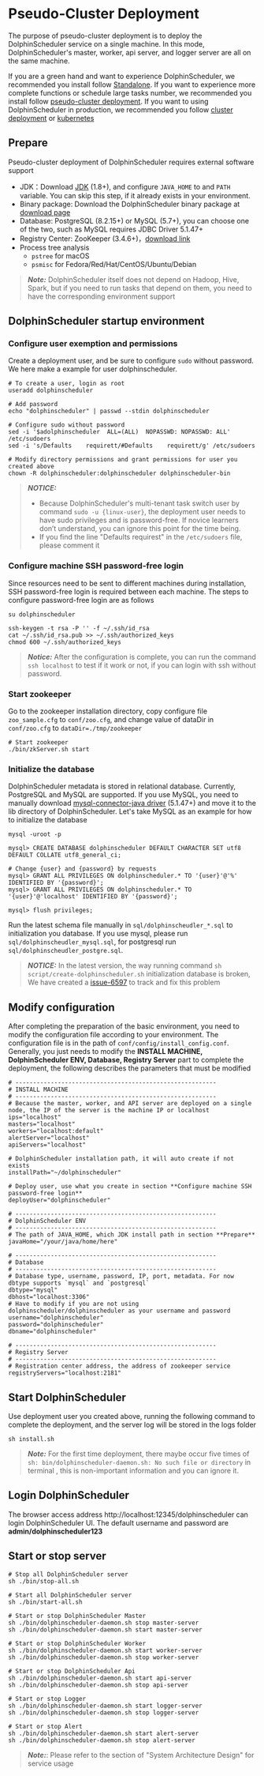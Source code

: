 # Pseudo-Cluster Deployment

The purpose of pseudo-cluster deployment is to deploy the DolphinScheduler service on a single machine. In this mode, DolphinScheduler's master, worker, api server, and logger server are all on the same machine.

If you are a green hand and want to experience DolphinScheduler, we recommended you install follow [Standalone](standalone.md). If you want to experience more complete functions or schedule large tasks number, we recommended you install follow [pseudo-cluster deployment](pseudo-cluster.md). If you want to using DolphinScheduler in production, we recommended you follow [cluster deployment](cluster.md) or [kubernetes](kubernetes.md)

## Prepare

Pseudo-cluster deployment of DolphinScheduler requires external software support

* JDK：Download [JDK][jdk] (1.8+), and configure `JAVA_HOME` to and `PATH` variable. You can skip this step, if it already exists in your environment.
* Binary package: Download the DolphinScheduler binary package at [download page](../../../../../../download/en-us/download.md)
* Database: PostgreSQL (8.2.15+) or MySQL (5.7+), you can choose one of the two, such as MySQL requires JDBC Driver 5.1.47+
* Registry Center: ZooKeeper (3.4.6+)，[download link][zookeeper]
* Process tree analysis
  * `pstree` for macOS
  * `psmisc` for Fedora/Red/Hat/CentOS/Ubuntu/Debian

> **_Note:_** DolphinScheduler itself does not depend on Hadoop, Hive, Spark, but if you need to run tasks that depend on them, you need to have the corresponding environment support

## DolphinScheduler startup environment

### Configure user exemption and permissions

Create a deployment user, and be sure to configure `sudo` without password. We here make a example for user dolphinscheduler.

```shell
# To create a user, login as root
useradd dolphinscheduler

# Add password
echo "dolphinscheduler" | passwd --stdin dolphinscheduler

# Configure sudo without password
sed -i '$adolphinscheduler  ALL=(ALL)  NOPASSWD: NOPASSWD: ALL' /etc/sudoers
sed -i 's/Defaults    requirett/#Defaults    requirett/g' /etc/sudoers

# Modify directory permissions and grant permissions for user you created above
chown -R dolphinscheduler:dolphinscheduler dolphinscheduler-bin
```

> **_NOTICE:_**
>
> * Because DolphinScheduler's multi-tenant task switch user by command `sudo -u {linux-user}`, the deployment user needs to have sudo privileges and is password-free. If novice learners don’t understand, you can ignore this point for the time being.
> * If you find the line "Defaults requirest" in the `/etc/sudoers` file, please comment it

### Configure machine SSH password-free login

Since resources need to be sent to different machines during installation, SSH password-free login is required between each machine. The steps to configure password-free login are as follows

```shell
su dolphinscheduler

ssh-keygen -t rsa -P '' -f ~/.ssh/id_rsa
cat ~/.ssh/id_rsa.pub >> ~/.ssh/authorized_keys
chmod 600 ~/.ssh/authorized_keys
```

> **_Notice:_** After the configuration is complete, you can run the command `ssh localhost` to test if it work or not, if you can login with ssh without password.

### Start zookeeper

Go to the zookeeper installation directory, copy configure file `zoo_sample.cfg` to `conf/zoo.cfg`, and change value of dataDir in `conf/zoo.cfg` to `dataDir=./tmp/zookeeper`

```shell
# Start zookeeper
./bin/zkServer.sh start
```

### Initialize the database

DolphinScheduler metadata is stored in relational database. Currently, PostgreSQL and MySQL are supported. If you use MySQL, you need to manually download [mysql-connector-java driver][mysql] (5.1.47+) and move it to the lib directory of DolphinScheduler. Let's take MySQL as an example for how to initialize the database

```shell
mysql -uroot -p

mysql> CREATE DATABASE dolphinscheduler DEFAULT CHARACTER SET utf8 DEFAULT COLLATE utf8_general_ci;

# Change {user} and {password} by requests
mysql> GRANT ALL PRIVILEGES ON dolphinscheduler.* TO '{user}'@'%' IDENTIFIED BY '{password}';
mysql> GRANT ALL PRIVILEGES ON dolphinscheduler.* TO '{user}'@'localhost' IDENTIFIED BY '{password}';

mysql> flush privileges;
```

Run the latest schema file manually in `sql/dolphinscheudler_*.sql` to initialization you database. If you use mysql, please run `sql/dolphinscheudler_mysql.sql`, for postgresql run `sql/dolphinscheudler_postgre.sql`.

> **_NOTICE:_** In the latest version, the way running command `sh script/create-dolphinscheduler.sh` initialization database is broken, We have created a [issue-6597][issue] to track and fix this problem

<!--
Modify the database configuration and initialize

```properties
spring.datasource.driver-class-name=com.mysql.jdbc.Driver
spring.datasource.url=jdbc:mysql://localhost:3306/dolphinscheduler?useUnicode=true&characterEncoding=UTF-8&allowMultiQueries=true
# Modify it if you are not using dolphinscheduler/dolphinscheduler as your username and password
spring.datasource.username=dolphinscheduler
spring.datasource.password=dolphinscheduler
```

After modifying and saving, execute the following command to create database table and inti basic data.

```shell
sh script/create-dolphinscheduler.sh
```
-->

## Modify configuration

After completing the preparation of the basic environment, you need to modify the configuration file according to your environment. The configuration file is in the path of `conf/config/install_config.conf`. Generally, you just needs to modify the **INSTALL MACHINE, DolphinScheduler ENV, Database, Registry Server** part to complete the deployment, the following describes the parameters that must be modified

```shell
# ---------------------------------------------------------
# INSTALL MACHINE
# ---------------------------------------------------------
# Because the master, worker, and API server are deployed on a single node, the IP of the server is the machine IP or localhost
ips="localhost"
masters="localhost"
workers="localhost:default"
alertServer="localhost"
apiServers="localhost"

# DolphinScheduler installation path, it will auto create if not exists
installPath="~/dolphinscheduler"

# Deploy user, use what you create in section **Configure machine SSH password-free login**
deployUser="dolphinscheduler"

# ---------------------------------------------------------
# DolphinScheduler ENV
# ---------------------------------------------------------
# The path of JAVA_HOME, which JDK install path in section **Prepare**
javaHome="/your/java/home/here"

# ---------------------------------------------------------
# Database
# ---------------------------------------------------------
# Database type, username, password, IP, port, metadata. For now dbtype supports `mysql` and `postgresql`
dbtype="mysql"
dbhost="localhost:3306"
# Have to modify if you are not using dolphinscheduler/dolphinscheduler as your username and password
username="dolphinscheduler"
password="dolphinscheduler"
dbname="dolphinscheduler"

# ---------------------------------------------------------
# Registry Server
# ---------------------------------------------------------
# Registration center address, the address of zookeeper service
registryServers="localhost:2181"
```

## Start DolphinScheduler

Use deployment user you created above, running the following command to complete the deployment, and the server log will be stored in the logs folder

```shell
sh install.sh
```

> **_Note:_** For the first time deployment, there maybe occur five times of `sh: bin/dolphinscheduler-daemon.sh: No such file or directory` in terminal
, this is non-important information and you can ignore it.

## Login DolphinScheduler

The browser access address http://localhost:12345/dolphinscheduler can login DolphinScheduler UI. The default username and password are **admin/dolphinscheduler123**

## Start or stop server

```shell
# Stop all DolphinScheduler server
sh ./bin/stop-all.sh

# Start all DolphinScheduler server
sh ./bin/start-all.sh

# Start or stop DolphinScheduler Master
sh ./bin/dolphinscheduler-daemon.sh stop master-server
sh ./bin/dolphinscheduler-daemon.sh start master-server

# Start or stop DolphinScheduler Worker
sh ./bin/dolphinscheduler-daemon.sh start worker-server
sh ./bin/dolphinscheduler-daemon.sh stop worker-server

# Start or stop DolphinScheduler Api
sh ./bin/dolphinscheduler-daemon.sh start api-server
sh ./bin/dolphinscheduler-daemon.sh stop api-server

# Start or stop Logger
sh ./bin/dolphinscheduler-daemon.sh start logger-server
sh ./bin/dolphinscheduler-daemon.sh stop logger-server

# Start or stop Alert
sh ./bin/dolphinscheduler-daemon.sh start alert-server
sh ./bin/dolphinscheduler-daemon.sh stop alert-server
```

> **_Note:_**: Please refer to the section of "System Architecture Design" for service usage

[jdk]: https://www.oracle.com/technetwork/java/javase/downloads/index.html
[zookeeper]: https://zookeeper.apache.org/releases.html
[mysql]: https://downloads.MySQL.com/archives/c-j/
[issue]: https://github.com/apache/dolphinscheduler/issues/6597
